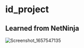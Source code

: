 # id_project



## Learned from NetNinja

![Screenshot_1657547135](https://user-images.githubusercontent.com/62651866/178279141-5b40afbf-bd07-41ad-9e3f-26be64539de6.png)
